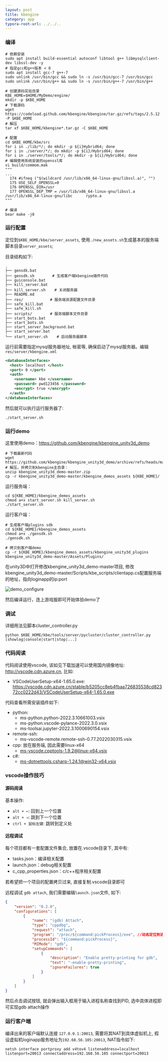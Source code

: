 ```yaml
---
layout: post
title: kbengine
category: app
typora-root-url: ../../..
---
```


### 编译

```shell
# 依赖安装
sudo apt install build-essential autoconf libtool g++ libmysqlclient-dev libssl-dev -y
# 指定gcc和g++版本 < 8
sudo apt install gcc-7 g++-7
sudo unlink /usr/bin/gcc && sudo ln -s /usr/bin/gcc-7 /usr/bin/gcc
sudo unlink /usr/bin/g++ && sudo ln -s /usr/bin/g++-7 /usr/bin/g++

# 创建源码实验目录
KBE_HOME=$HOME/MyDemo/engine/
mkdir -p $KBE_HOME
# 下载源码
wget https://codeload.github.com/kbengine/kbengine/tar.gz/refs/tags/2.5.12 -P $KBE_HOME
# 解压
tar xf $KBE_HOME/kbengine*.tar.gz -C $KBE_HOME

# 配置
cd $KBE_HOME/kbe/src
for i in ./lib/*/; do mkdir -p ${i}Hybrid64; done
for i in ./server/*/; do mkdir -p ${i}/Hybrid64; done
for i in ./server/tools/*/; do mkdir -p ${i}/Hybrid64; done
# 编辑使用系统安装的openssl库
vi build/commom.mak
"""
...
  174 #ifneq ("$(wildcard /usr/lib/x86_64-linux-gnu/libssl.a)", "")
  175 USE_SELF_OPENSSL=0
  176 OPENSSL_DIR=/usr
  177 OPENSSL_DEP_TMP = /usr/lib/x86_64-linux-gnu/libssl.a /usr/lib/x86_64-linux-gnu/libc      rypto.a
"""

# 编译
bear make -j8
```

### 运行配置

定位到`$KBE_HOME/kbe/server_assets`, 使用`./new_assets.sh`生成基本的服务端脚本目录`server_assets`;

目录结构如下:

```shell
.
├── gensdk.bat
├── gensdk.sh        # 生成客户端kbengine插件代码
├── guiconsole.bat
├── kill_server.bat
├── kill_server.sh    # 关闭服务器
├── README.md
├── res/            # 服务端资源配置文件目录
├── safe_kill.bat
├── safe_kill.sh
├── scripts/        # 服务端脚本文件目录
├── start_bots.bat
├── start_bots.sh
├── start_server_background.bat
├── start_server.bat
└── start_server.sh    # 启动服务器脚本
```

运行前需要指定mysql服务器地址, 帐密等, 确保启动了mysql服务器。编辑`res/server/kbengine.xml`

```xml
<databaseInterfaces>
  <host> localhost </host>
  <port> 0 </port>
  <auth>
    <username> kbe </username>
    <password> pwd123456 </password>
    <encrypt> true </encrypt>
  </auth>
</databaseInterfaces>
```

然后就可以执行运行服务器了:

```shell
./start_server.sh
```



### 运行demo

这里使用demo：https://github.com/kbengine/kbengine_unity3d_demo

```shell
# 下载最新代码
wget https://github.com/kbengine/kbengine_unity3d_demo/archive/refs/heads/master.zip
# 解压，并拷贝到kbengine主目录：
unzip kbengine_unity3d_demo-master.zip
cp -r kbengine_unity3d_demo-master/kbengine_demos_assets ${KBE_HOME}/
```

运行服务端：

```shell
cd ${KBE_HOME}/kbengine_demos_assets
chmod a+x start_server.sh kill_server.sh
./start_server.sh
```

运行客户端：

```shell
# 生成客户端plugins sdk
cd ${KBE_HOME}/kbengine_demos_assets
chmod a+x ./gensdk.sh
./gensdk.sh

# 拷贝到客户端demo
cp -r ${KBE_HOME}/kbengine_demos_assets/kbengine_unity3d_plugins kbengine_unity3d_demo-master/Assets/Plugins/
```

在unity3D中打开修改kbengine_unity3d_demo-master项目, 修改kbengine_unity3d_demo-master/Scripts/kbe_scripts/clientapp.cs配置服务端的地址，指向loginapp的ip:port

![demo_configure](../../../assets/kbengine/687474703a2f2f6b62656e67696e652e6769746875622e696f2f6173736574732f696d672f73637265656e73686f74732f64656d6f5f636f6e6669677572652e6a7067)

然后编译运行，连上游戏服即可开始体验demo了

### 调试

详细用法见脚本cluster_controller.py

```shell
python $KBE_HOME/kbe/tools/server/pycluster/cluster_controller.py [showlog|console|start|stop|...]
```

### 代码阅读

代码阅读使用vscode, 该如见下载加速可以使用国内镜像地址: http://vscode.cdn.azure.cn, 比如:

* VSCodeUserSetup-x64-1.65.0.exe: https://vscode.cdn.azure.cn/stable/b5205cc8eb4fbaa726835538cd82372cc0222d43/VSCodeUserSetup-x64-1.65.0.exe

代码查看所需安装插件如下:

* python: 
  * ms-python.python-2022.3.10661003.vsix
  * ms-python.vscode-pylance-2022.3.0.vsix
  * ms-toolsai.jupyter-2022.3.1000690154.vsix
* remote-ssh: 
  * ms-vscode-remote.remote-ssh-0.77.2022030315.vsix
* cpp: 放在服务端, 因此需要linux-x64
  * ms-vscode.cpptools-1.9.2@linux-x64.vsix
* c#:
  * ms-dotnettools.csharp-1.24.1@win32-x64.vsix

### vscode操作技巧

#### 源码阅读

基本操作:

* `alt + ←`: 回到上一个位置
* `alt + →`: 跳到下一个位置
* `ctrl + 鼠标左键`: 跳转到定义处

#### 远程调试

每个项目都有一套配置文件集合, 放置在.vscode目录下, 其中有: 

- tasks.json：编译相关配置
- launch.json：debug相关配置
- c_cpp_properties.json：c/c++程序相关配置

若希望把一个项目的配置拷贝过来, 直接复制.vscode目录即可

远程调试 `gdb attach`,  我们需要编辑`launch.json`文件, 如下:

```json
{
    "version": "0.2.0",
    "configurations": [
        {
            "name": "(gdb) Attach",
            "type": "cppdbg",
            "request": "attach",
            "program": "/proc/${command:pickProcess}/exe", //动态定位到进程对应的程序文件
            "processId": "${command:pickProcess}",
            "MIMode": "gdb",
            "setupCommands": [
                {
                    "description": "Enable pretty-printing for gdb",
                    "text": "-enable-pretty-printing",
                    "ignoreFailures": true
                }
            ]
        }
    ]
}
```

然后点击调试按钮, 就会弹出输入框用于输入进程名称查找到PID, 选中具体进程即可实现gdb attach操作

### 运行客户端

编译出来的客户端默认连接 `127.0.0.1:20013`, 需要将其NAT到具体虚拟机上, 假设虚拟机loginapp服务地址为`192.68.56.105:20013`, NAT指令如下:

```shell
netsh interface portproxy add v4tov4 listenaddress=localhost listenport=20013 connectaddress=192.168.56.105 connectport=20013
```
